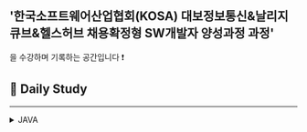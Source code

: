 ## '한국소프트웨어산업협회(KOSA) 대보정보통신&날리지큐브&헬스허브 채용확정형 SW개발자 양성과정 과정'
을 수강하며 기록하는 공간입니다 :exclamation:

## 💙 Daily Study
---------------------

<details>
<summary>JAVA</summary>

###  DAY1
1. [DAY1](https://github.com/HiImJenna/KOSA/tree/main/22.08.19_DAY1)  

###  DAY2
1. [DAY2](https://github.com/HiImJenna/KOSA/tree/main/22.08.22_DAY2)

###  DAY3
1. [if](https://github.com/HiImJenna/KOSA/tree/main/22.08.23_DAY3#1-if%EB%AC%B8)
2. [switch / case](https://github.com/HiImJenna/KOSA/tree/main/22.08.23_DAY3#2-switchcase%EB%AC%B8)
3. [for](https://github.com/HiImJenna/KOSA/tree/main/22.08.23_DAY3#3-for%EB%AC%B8)
4. [print_format](https://github.com/HiImJenna/KOSA/tree/main/22.08.23_DAY3#4-printf_format)

###  DAY4
1. [for](https://github.com/HiImJenna/KOSA/tree/main/22.08.24_DAY4#1-for%EB%AC%B8)
2. [while](https://github.com/HiImJenna/KOSA/tree/main/22.08.24_DAY4#2-while%EB%AC%B8)
3. [do-while](https://github.com/HiImJenna/KOSA/tree/main/22.08.24_DAY4#3-do---while%EB%AC%B8)
4. [플로차트](https://github.com/HiImJenna/KOSA/tree/main/22.08.24_DAY4#4-%ED%94%8C%EB%A1%9C%EC%B0%A8%ED%8A%B8-%EA%B3%BC%EC%A0%9C)

###  DAY5
1. [class](https://github.com/HiImJenna/KOSA/tree/main/22.08.25_DAY5#1-class)
2. [method](https://github.com/HiImJenna/KOSA/tree/main/22.08.25_DAY5#2-method)
3. [getter / setter](https://github.com/HiImJenna/KOSA/tree/main/22.08.25_DAY5#3-getter--setter)
4. [메모리구조](https://github.com/HiImJenna/KOSA/tree/main/22.08.25_DAY5#4-%EB%A9%94%EB%AA%A8%EB%A6%AC-%EA%B5%AC%EC%A1%B0)
  
###  DAY6
1. [Airplane 설계](https://github.com/HiImJenna/KOSA/tree/main/22.08.26_DAY6#1-airplane-%EC%84%A4%EA%B3%84-)
2. [class 설계](https://github.com/HiImJenna/KOSA/tree/main/22.08.26_DAY6#2card-%EC%84%A4%EA%B3%84)
3. [instance 변수](https://github.com/HiImJenna/KOSA/tree/main/22.08.26_DAY6#3-instance-%EB%B3%80%EC%88%98-)
4. [static함수와 일반함수](https://github.com/HiImJenna/KOSA/tree/main/22.08.26_DAY6#4-static-%ED%95%A8%EC%88%98%EC%99%80-%EC%9D%BC%EB%B0%98-%ED%95%A8%EC%88%98-)
 

###  DAY7
1. [call by value / call by ref](https://github.com/HiImJenna/KOSA/tree/main/22.08.29_DAY7#1-call-by-value-vs-call-by-ref-)
2. [overloading](https://github.com/HiImJenna/KOSA/tree/main/22.08.29_DAY7#2-overloading-)
3. [생성자함수](https://github.com/HiImJenna/KOSA/tree/main/22.08.29_DAY7#3-%EC%83%9D%EC%84%B1%EC%9E%90%ED%95%A8%EC%88%98-constructor-)
4. [Exception](https://github.com/HiImJenna/KOSA/tree/main/22.08.29_DAY7#4-exception-)
5. [do-while](https://github.com/HiImJenna/KOSA/tree/main/22.08.29_DAY7#5-do-while-)
6. [this](https://github.com/HiImJenna/KOSA/tree/main/22.08.29_DAY7#6-this-)

###  DAY8
1. [배열 array](https://github.com/HiImJenna/KOSA/tree/main/22.08.30_DAY8#1-%EB%B0%B0%EC%97%B4-array-)
2. [개선된 for문](https://github.com/HiImJenna/KOSA/tree/main/22.08.30_DAY8#-%EA%B0%9C%EC%84%A0%EB%90%9C-for%EB%AC%B8)
3. [2차원배열](https://github.com/HiImJenna/KOSA/tree/main/22.08.30_DAY8#-2%EC%B0%A8%EC%9B%90-%EB%B0%B0%EC%97%B4)


###  DAY9
1. [Lotto 시나리오](https://github.com/HiImJenna/KOSA/tree/main/22.08.31_DAY9#1-lotto-%EC%8B%9C%EB%82%98%EB%A6%AC%EC%98%A4)
2. [Cinema 시나리오](https://github.com/HiImJenna/KOSA/tree/main/22.08.31_DAY9#2-cinema-%EC%8B%9C%EB%82%98%EB%A6%AC%EC%98%A4-)

###  DAY10
1. [상속 Inherit / 포함 Composition](https://github.com/HiImJenna/KOSA/tree/main/22.09.01_DAY10#1-%EC%83%81%EC%86%8D-inherit--%ED%8F%AC%ED%95%A8-composition-)
2. [super](https://github.com/HiImJenna/KOSA/tree/main/22.09.01_DAY10#2-super--)
3. [Override](https://github.com/HiImJenna/KOSA/tree/main/22.09.01_DAY10#3-override-)
4. [Annoation](https://github.com/HiImJenna/KOSA/tree/main/22.09.01_DAY10#4-annotation-)
5. [.toString](https://github.com/HiImJenna/KOSA/tree/main/22.09.01_DAY10#5-tostring-)
6. [Final](https://github.com/HiImJenna/KOSA/tree/main/22.09.01_DAY10#6-final-)
7. [Finnally / throw](https://github.com/HiImJenna/KOSA/tree/main/22.09.01_DAY10#7-fianlly--throw-)

### DAY11
1. [String class](https://github.com/HiImJenna/KOSA/tree/main/22.09.02_DAY11#1-string-class-)
2. [String method](https://github.com/HiImJenna/KOSA/tree/main/22.09.02_DAY11#2-string-method-)
3. [Protected 접근자](https://github.com/HiImJenna/KOSA/tree/main/22.09.02_DAY11#3-protected-%EC%A0%91%EA%B7%BC%EC%A0%9C%ED%95%9C%EC%9E%90-)

### DAY12
1. [다형성 Polymorphism](https://github.com/HiImJenna/KOSA/tree/main/22.09.05_DAY12#1-%EB%8B%A4%ED%98%95%EC%84%B1-polymorphism-)
2. [디자인패턴 Singleton](https://github.com/HiImJenna/KOSA/tree/main/22.09.05_DAY12#2-%EB%94%94%EC%9E%90%EC%9D%B8%ED%8C%A8%ED%84%B4-singleton-)
3. [추상 클래스 abstract class](https://github.com/HiImJenna/KOSA/tree/main/22.09.05_DAY12#3-%EC%B6%94%EC%83%81-%ED%81%B4%EB%9E%98%EC%8A%A4-abstract-class-)

### DAY13
1. [추상 클래스 abstract class](https://github.com/HiImJenna/KOSA/tree/main/22.09.06_DAY13#1-%EC%B6%94%EC%83%81-%ED%81%B4%EB%9E%98%EC%8A%A4-abstract-class-)
2. [인터페이스 Interface](https://github.com/HiImJenna/KOSA/tree/main/22.09.06_DAY13#2-%EC%9D%B8%ED%84%B0%ED%8E%98%EC%9D%B4%EC%8A%A4-interface-)

### DAY14
1. 
2. 
3. 
